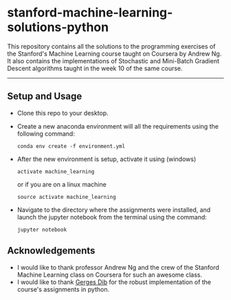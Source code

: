 # stanford-machine-learning-solutions-python
This repository contains all the solutions to the programming exercises of the Stanford's Machine Learning course taught on Coursera by Andrew Ng. It also contains the implementations of Stochastic and Mini-Batch Gradient Descent algorithms taught in the week 10 of the same course.

---

## Setup and Usage

- Clone this repo to your desktop.
- Create a new anaconda environment will all the requirements using the following command:

      conda env create -f environment.yml
      
- After the new environment is setup, activate it using (windows)

      activate machine_learning
   
  or if you are on a linux machine

      source activate machine_learning

- Navigate to the directory where the assignments were installed, and launch the jupyter notebook from the terminal using the command:

      jupyter notebook


## Acknowledgements

- I would like to thank professor Andrew Ng and the crew of the Stanford Machine Learning class on Coursera for such an awesome class.
- I would like to thank [Gerges Dib](https://github.com/dibgerge) for the robust implementation of the course's assignments in python.

